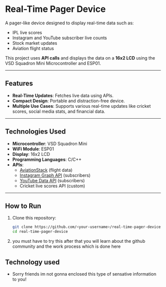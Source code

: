 # Real-Time Pager Device

A pager-like device designed to display real-time data such as:
- IPL live scores
- Instagram and YouTube subscriber live counts
- Stock market updates
- Aviation flight status

This project uses **API calls** and displays the data on a **16x2 LCD** using the VSD Squadron Mini Microcontroller and ESP01.

---

## Features
- **Real-Time Updates**: Fetches live data using APIs.
- **Compact Design**: Portable and distraction-free device.
- **Multiple Use Cases**: Supports various real-time updates like cricket scores, social media stats, and financial data.

---

## Technologies Used
- **Microcontroller**: VSD Squadron Mini
- **WiFi Module**: ESP01
- **Display**: 16x2 LCD
- **Programming Languages**: C/C++
- **APIs**:
  - [AviationStack](https://aviationstack.com/) (flight data)
  - [Instagram Graph API](https://developers.facebook.com/docs/instagram-api/) (subscribers)
  - [YouTube Data API](https://developers.google.com/youtube/v3) (subscribers)
  - Cricket live scores API (custom)

---

## How to Run
1. Clone this repository:
   ```bash
   git clone https://github.com/<your-username>/real-time-pager-device.git
   cd real-time-pager-device

2. you must have to try this after that you will learn about the github community and the work process which is done here


## Technology used 

- Sorry friends im not gonna enclosed this type of sensative information to you!

